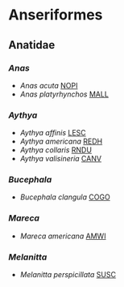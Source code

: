 # Anseriformes
## Anatidae
### *Anas*
- *Anas acuta* [NOPI](Anseriformes/Anatidae/Anas.acuta/NOPI.md)
- *Anas platyrhynchos* [MALL](Anseriformes/Anatidae/Anas.platyrhynchos/MALL.md)
### *Aythya*
- *Aythya affinis* [LESC](Anseriformes/Anatidae/Aythya.affinis/LESC.md)
- *Aythya americana* [REDH](Anseriformes/Anatidae/Aythya.americana/REDH.md)
- *Aythya collaris* [RNDU](Anseriformes/Anatidae/Aythya.collaris/RNDU.md)
- *Aythya valisineria* [CANV](Anseriformes/Anatidae/Aythya.valisineria/CANV.md)
### *Bucephala*
- *Bucephala clangula* [COGO](Anseriformes/Anatidae/Bucephala.clangula/COGO.md)
### *Mareca*
- *Mareca americana* [AMWI](Anseriformes/Anatidae/Mareca.americana/AMWI.md)
### *Melanitta*
- *Melanitta perspicillata* [SUSC](Anseriformes/Anatidae/Melanitta.perspicillata/SUSC.md)

